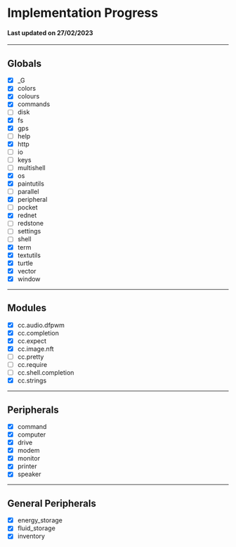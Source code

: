 # Implementation Progress
#### Last updated on 27/02/2023

- - - 
## Globals
  - [x] _G
  - [x] colors
  - [x] colours
  - [x] commands
  - [ ] disk
  - [x] fs
  - [x] gps
  - [ ] help
  - [x] http
  - [ ] io
  - [ ] keys
  - [ ] multishell
  - [x] os
  - [x] paintutils
  - [ ] parallel
  - [x] peripheral
  - [ ] pocket
  - [x] rednet
  - [ ] redstone
  - [ ] settings
  - [ ] shell
  - [x] term
  - [x] textutils
  - [x] turtle
  - [x] vector
  - [x] window
- - - 
## Modules
  - [x] cc.audio.dfpwm
  - [x] cc.completion
  - [x] cc.expect
  - [x] cc.image.nft
  - [ ] cc.pretty
  - [ ] cc.require
  - [ ] cc.shell.completion
  - [x] cc.strings
- - - 
## Peripherals
  - [x] command
  - [x] computer
  - [x] drive
  - [x] modem
  - [x] monitor
  - [x] printer
  - [x] speaker
- - - 
## General Peripherals
  - [x] energy_storage
  - [x] fluid_storage
  - [x] inventory